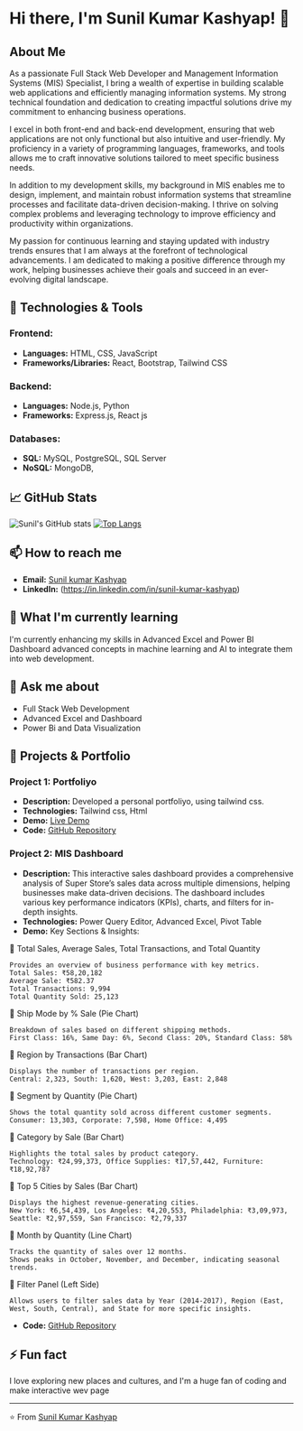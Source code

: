 # Hi there, I'm Sunil Kumar Kashyap! 👋

## About Me
As a passionate Full Stack Web Developer and Management Information Systems (MIS) Specialist, I bring a wealth of expertise in building scalable web applications and efficiently managing information systems. My strong technical foundation and dedication to creating impactful solutions drive my commitment to enhancing business operations.

I excel in both front-end and back-end development, ensuring that web applications are not only functional but also intuitive and user-friendly. My proficiency in a variety of programming languages, frameworks, and tools allows me to craft innovative solutions tailored to meet specific business needs.

In addition to my development skills, my background in MIS enables me to design, implement, and maintain robust information systems that streamline processes and facilitate data-driven decision-making. I thrive on solving complex problems and leveraging technology to improve efficiency and productivity within organizations.

My passion for continuous learning and staying updated with industry trends ensures that I am always at the forefront of technological advancements. I am dedicated to making a positive difference through my work, helping businesses achieve their goals and succeed in an ever-evolving digital landscape.
## 🔧 Technologies & Tools
### Frontend:
- **Languages:** HTML, CSS, JavaScript
- **Frameworks/Libraries:** React,  Bootstrap, Tailwind CSS

### Backend:
- **Languages:** Node.js, Python
- **Frameworks:** Express.js, React js

### Databases:
- **SQL:** MySQL, PostgreSQL, SQL Server
- **NoSQL:** MongoDB, 

## 📈 GitHub Stats
![Sunil's GitHub stats](https://github-readme-stats.vercel.app/api?username=kumarsunilkashyap&show_icons=true&theme=radical)
[![Top Langs](https://github-readme-stats.vercel.app/api/top-langs/?username=kumarsunilkashyap&layout=compact&theme=radical)](https://github.com/anuraghazra/github-readme-stats)

## 📫 How to reach me
- **Email:** [Sunil kumar Kashyap](mailto:sitapuruniversal@gmail.com)
- **LinkedIn:** (https://in.linkedin.com/in/sunil-kumar-kashyap)


## 🌱 What I'm currently learning
I'm currently enhancing my skills in Advanced Excel and Power BI Dashboard advanced concepts in machine learning and AI to integrate them into web development.

## 💬 Ask me about
- Full Stack Web Development
- Advanced Excel and Dashboard
- Power Bi and Data Visualization

## 🎯 Projects & Portfolio
### Project 1: Portfoliyo
- **Description:** Developed a personal portfoliyo, using tailwind css.
- **Technologies:** Tailwind css, Html
- **Demo:** [Live Demo](https://kumarsunilkashyap.github.io/My_Portfoliyo)
- **Code:** [GitHub Repository](https://github.com/kumarsunilkashyap/My_Portfoliyo)

### Project 2: MIS Dashboard
- **Description:** This interactive sales dashboard provides a comprehensive analysis of Super Store’s sales data across multiple dimensions, helping businesses make data-driven decisions. The dashboard includes various key performance indicators (KPIs), charts, and filters for in-depth insights.
- **Technologies:** Power Query Editor, Advanced Excel, Pivot Table
- **Demo:** Key Sections & Insights:

🔹 Total Sales, Average Sales, Total Transactions, and Total Quantity

    Provides an overview of business performance with key metrics.
    Total Sales: ₹58,20,182
    Average Sale: ₹582.37
    Total Transactions: 9,994
    Total Quantity Sold: 25,123

🔹 Ship Mode by % Sale (Pie Chart)

    Breakdown of sales based on different shipping methods.
    First Class: 16%, Same Day: 6%, Second Class: 20%, Standard Class: 58%

🔹 Region by Transactions (Bar Chart)

    Displays the number of transactions per region.
    Central: 2,323, South: 1,620, West: 3,203, East: 2,848

🔹 Segment by Quantity (Pie Chart)

    Shows the total quantity sold across different customer segments.
    Consumer: 13,303, Corporate: 7,598, Home Office: 4,495

🔹 Category by Sale (Bar Chart)

    Highlights the total sales by product category.
    Technology: ₹24,99,373, Office Supplies: ₹17,57,442, Furniture: ₹18,92,787

🔹 Top 5 Cities by Sales (Bar Chart)

    Displays the highest revenue-generating cities.
    New York: ₹6,54,439, Los Angeles: ₹4,20,553, Philadelphia: ₹3,09,973, Seattle: ₹2,97,559, San Francisco: ₹2,79,337

🔹 Month by Quantity (Line Chart)

    Tracks the quantity of sales over 12 months.
    Shows peaks in October, November, and December, indicating seasonal trends.

🔹 Filter Panel (Left Side)

    Allows users to filter sales data by Year (2014-2017), Region (East, West, South, Central), and State for more specific insights.
- **Code:** [GitHub Repository](https://github.com/kumarsunilkashyap/Excel-Dashboard)

## ⚡ Fun fact
I love exploring new places and cultures, and I'm a huge fan of coding and make interactive wev page

---
⭐️ From [Sunil Kumar Kashyap](https://github.com/kumarsunilkashyap)

